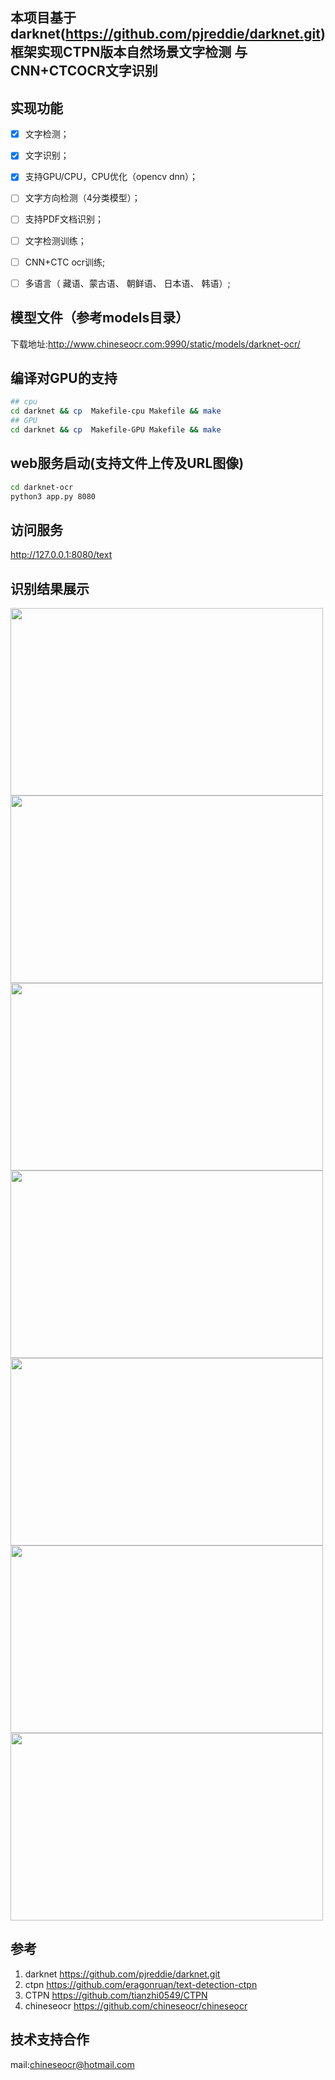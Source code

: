## 本项目基于darknet(https://github.com/pjreddie/darknet.git)框架实现CTPN版本自然场景文字检测 与CNN+CTCOCR文字识别

##  实现功能    
- [x]  文字检测；  
- [x]  文字识别；  
- [x]  支持GPU/CPU，CPU优化（opencv dnn）； 
- [ ]  文字方向检测（4分类模型）； 
- [ ]  支持PDF文档识别；
- [ ]  文字检测训练；  
- [ ]  CNN+CTC ocr训练;
- [ ]  多语言（ 藏语、蒙古语、 朝鲜语、 日本语、 韩语）;
 
 
##  模型文件（参考models目录）  
下载地址:http://www.chineseocr.com:9990/static/models/darknet-ocr/   

## 编译对GPU的支持  
``` Bash
## cpu 
cd darknet && cp  Makefile-cpu Makefile && make
## GPU
cd darknet && cp  Makefile-GPU Makefile && make
```

## web服务启动(支持文件上传及URL图像)
``` Bash
cd darknet-ocr
python3 app.py 8080
```

## 访问服务
http://127.0.0.1:8080/text


## 识别结果展示

<img width="500" height="300" src="https://github.com/chineseocr/darknet-ocr/blob/master/test/img-demo.png"/>  
<img width="500" height="300" src="https://github.com/chineseocr/darknet-ocr/blob/master/test/text.png"/>   
<img width="500" height="300" src="https://github.com/chineseocr/darknet-ocr/blob/master/test/song.png"/>   
<img width="500" height="300" src="https://github.com/chineseocr/darknet-ocr/blob/master/test/dinge.png"/>   
<img width="500" height="300" src="https://github.com/chineseocr/darknet-ocr/blob/master/test/ocr.png"/>   
<img width="500" height="300" src="https://github.com/chineseocr/darknet-ocr/blob/master/test/sh.png"/>  
<img width="500" height="300" src="https://github.com/chineseocr/darknet-ocr/blob/master/test/bank.png"/>  

## 参考
1. darknet https://github.com/pjreddie/darknet.git               
2. ctpn  https://github.com/eragonruan/text-detection-ctpn    
3. CTPN  https://github.com/tianzhi0549/CTPN       
4. chineseocr https://github.com/chineseocr/chineseocr

## 技术支持合作  
mail:chineseocr@hotmail.com     
  
